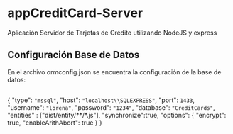 # appCreditCard-Server
Aplicación Servidor de Tarjetas de Crédito utilizando NodeJS y express
## Configuración Base de Datos
En el archivo ormconfig.json se encuentra la configuración de la base de datos:
## 
{
    "type": `"mssql"`,
    "host": `"localhost\\SQLEXPRESS"`,
    "port": `1433`,
    "username": `"lorena"`,
    "password": `"1234"`,
    "database": `"CreditCards"`,
    "entities" : ["dist/entity/**/*.js"],
    "synchronize":true,
    "options": {
        "encrypt": true,
        "enableArithAbort": true
        }
 }
